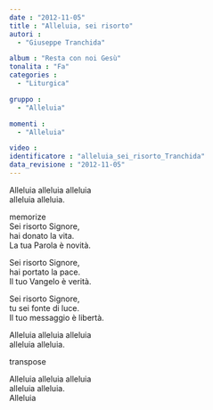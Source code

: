 ```yaml
---
date : "2012-11-05"
title : "Alleluia, sei risorto"
autori : 
  - "Giuseppe Tranchida"

album : "Resta con noi Gesù"
tonalita : "Fa"
categories : 
  - "Liturgica"

gruppo : 
  - "Alleluia"

momenti : 
  - "Alleluia"

video : 
identificatore : "alleluia_sei_risorto_Tranchida"
data_revisione : "2012-11-05"
---
```

  
  
  
  
  
  
  
  
  
Alleluia alleluia alleluia     
alleluia  alleluia.    
  
  
memorize  
Sei risorto Signore,   
hai donato la vita.   
La tua Parola è novità.   
  
  
Sei risorto Signore,   
hai portato la pace.   
Il tuo Vangelo è verità.   
  
  
Sei risorto Signore,   
tu sei fonte di luce.   
Il tuo messaggio è libertà.   
  
  
Alleluia alleluia alleluia     
alleluia  alleluia.    
  
transpose  
  
Alleluia alleluia alleluia     
alleluia  alleluia.    
Alleluia   
  
  
  
